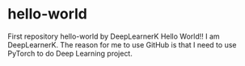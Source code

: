 # hello-world
First repository hello-world by DeepLearnerK
Hello World!! I am DeepLearnerK. The reason for me to use GitHub is that I need to use PyTorch to do Deep Learning project.
